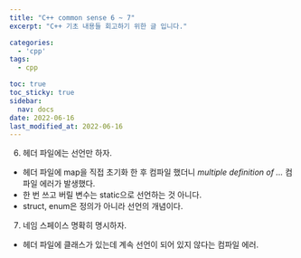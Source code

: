 ```yaml
---
title: "C++ common sense 6 ~ 7"
excerpt: "C++ 기초 내용들 회고하기 위한 글 입니다."

categories:
  - 'cpp'
tags:
  - cpp

toc: true
toc_sticky: true
sidebar:
  nav: docs
date: 2022-06-16
last_modified_at: 2022-06-16
---
```


6. 헤더 파일에는 선언만 하자.

  * 헤더 파일에 map을 직접 초기화 한 후 컴파일 했더니 *multiple definition of ...* 컴파일 에러가 발생했다. 
  * 한 번 쓰고 버릴 변수는 static으로 선언하는 것 아니다.
  * struct, enum은 정의가 아니라 선언의 개념이다.

7. 네임 스페이스 명확히 명시하자.

  * 헤더 파일에 클래스가 있는데 계속 선언이 되어 있지 않다는 컴파일 에러.